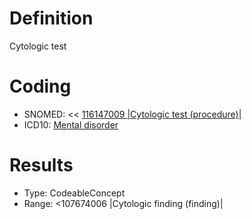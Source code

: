 # Definition
Cytologic test

# Coding
- SNOMED: << [116147009 |Cytologic test (procedure)|](concept:snomed-ct|116147009)
- ICD10: [Mental disorder](concept:icd10|F15)

# Results
- Type: CodeableConcept
- Range: <107674006 |Cytologic finding (finding)|
